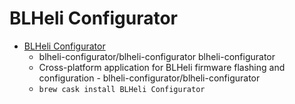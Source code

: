 # BLHeli Configurator
- [BLHeli Configurator](https://github.com/blheli-configurator/blheli-configurator)
  -  blheli-configurator/blheli-configurator blheli-configurator
  - Cross-platform application for BLHeli firmware flashing and configuration - blheli-configurator/blheli-configurator
  - `brew cask install BLHeli Configurator`
